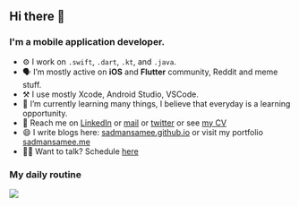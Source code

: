 ## Hi there 👋

### I'm a mobile application developer.

- ⚙️ I work on `.swift`, `.dart`, `.kt`, and `.java`. 
- 🗣️ I’m mostly active on **iOS** and **Flutter** community, Reddit and meme stuff.
- ⚒️ I use mostly Xcode, Android Studio, VSCode.
- 🧠 I’m currently learning many things, I believe that everyday is a learning opportunity.
- 🤝 Reach me on [LinkedIn](https://www.linkedin.com/in/sadmansamee/) or [mail](mailto:sadman.tonmoy@gmail.com) or [twitter](https://twitter.com/SameeSadman) or see [my CV](https://read.cv/sadmansamee)
- 😄 I write blogs here: [sadmansamee.github.io](https://sadmansamee.github.io) or visit my portfolio [sadmansamee.me](https://www.sadmansamee.me/)
- 🧑‍💻 Want to talk? Schedule [here](https://cal.com/sadmansamee/15min)

### My daily routine
![](https://media.giphy.com/media/7ltN7lCgF2MQE/giphy.gif)
